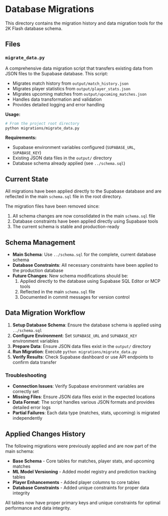 # Database Migrations

This directory contains the migration history and data migration tools for the 2K Flash database schema.

## Files

### `migrate_data.py`
A comprehensive data migration script that transfers existing data from JSON files to the Supabase database. This script:
- Migrates match history from `output/match_history.json`
- Migrates player statistics from `output/player_stats.json`
- Migrates upcoming matches from `output/upcoming_matches.json`
- Handles data transformation and validation
- Provides detailed logging and error handling

**Usage:**
```bash
# From the project root directory
python migrations/migrate_data.py
```

**Requirements:**
- Supabase environment variables configured (`SUPABASE_URL`, `SUPABASE_KEY`)
- Existing JSON data files in the `output/` directory
- Database schema already applied (see `../schema.sql`)

## Current State

All migrations have been applied directly to the Supabase database and are reflected in the main `schema.sql` file in the root directory.

The migration files have been removed since:
1. All schema changes are now consolidated in the main `schema.sql` file
2. Database constraints have been applied directly using Supabase tools
3. The current schema is stable and production-ready

## Schema Management

- **Main Schema**: Use `../schema.sql` for the complete, current database schema
- **Database Constraints**: All necessary constraints have been applied to the production database
- **Future Changes**: New schema modifications should be:
  1. Applied directly to the database using Supabase SQL Editor or MCP tools
  2. Reflected in the main `schema.sql` file
  3. Documented in commit messages for version control

## Data Migration Workflow

1. **Setup Database Schema**: Ensure the database schema is applied using `../schema.sql`
2. **Configure Environment**: Set `SUPABASE_URL` and `SUPABASE_KEY` environment variables
3. **Prepare Data**: Ensure JSON data files exist in the `output/` directory
4. **Run Migration**: Execute `python migrations/migrate_data.py`
5. **Verify Results**: Check Supabase dashboard or use API endpoints to confirm data transfer

### Troubleshooting

- **Connection Issues**: Verify Supabase environment variables are correctly set
- **Missing Files**: Ensure JSON data files exist in the expected locations
- **Data Format**: The script handles various JSON formats and provides detailed error logs
- **Partial Failures**: Each data type (matches, stats, upcoming) is migrated independently

## Applied Changes History

The following migrations were previously applied and are now part of the main schema:

- **Base Schema** - Core tables for matches, player stats, and upcoming matches
- **ML Model Versioning** - Added model registry and prediction tracking tables
- **Player Enhancements** - Added player columns to core tables
- **Database Constraints** - Added unique constraints for proper data integrity

All tables now have proper primary keys and unique constraints for optimal performance and data integrity.
